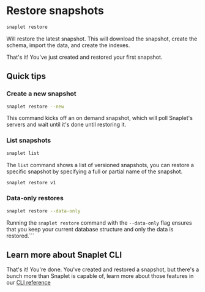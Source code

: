# Restore snapshots

```bash
snaplet restore
```

Will restore the latest snapshot. This will download the snapshot, create the schema, import the data, and create the indexes.

That's it! You've just created and restored your first snapshot.


## Quick tips

### Create a new snapshot

```bash
snaplet restore --new
```

This command kicks off an on demand snapshot, which will poll Snaplet's servers and wait until it's done until restoring it.

### List snapshots

```bash
snaplet list
```

The `list` command shows a list of versioned snapshots, you can restore a specific snapshot by specifying a full or partial name of the snapshot.

```bash
snaplet restore v1
```
 
### Data-only restores
```bash
snaplet restore --data-only
```
 Running the `snaplet restore` command with the `--data-only` flag ensures that you keep your current database structure and only the data is restored.```

## Learn more about Snaplet CLI

That's it! You're done. You've created and restored a snapshot, but there's a bunch more than Snaplet is capable of, learn more about those features in our [CLI reference](/snaplet-cli/introduction)
